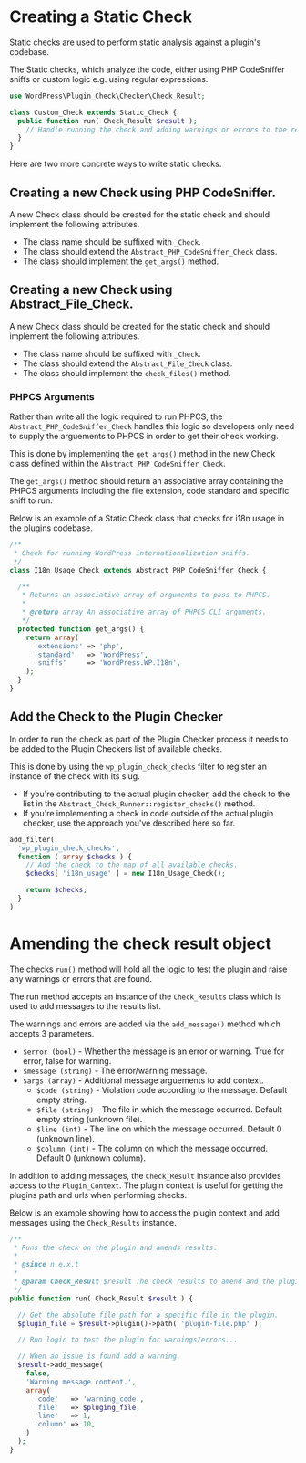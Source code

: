 # Creating a Static Check

Static checks are used to perform static analysis against a plugin's codebase.

The Static checks, which analyze the code, either using PHP CodeSniffer sniffs or custom logic e.g. using regular expressions.

```php
use WordPress\Plugin_Check\Checker\Check_Result;

class Custom_Check extends Static_Check {
  public function run( Check_Result $result );
    // Handle running the check and adding warnings or errors to the result.
  }
}
```

Here are two more concrete ways to write static checks.

## Creating a new Check using PHP CodeSniffer.

A new Check class should be created for the static check and should implement the following attributes.

- The class name should be suffixed with `_Check`.
- The class should extend the `Abstract_PHP_CodeSniffer_Check` class.
- The class should implement the `get_args()` method.

## Creating a new Check using Abstract_File_Check.

A new Check class should be created for the static check and should implement the following attributes.

- The class name should be suffixed with `_Check`.
- The class should extend the `Abstract_File_Check` class.
- The class should implement the `check_files()` method.

### PHPCS Arguments

Rather than write all the logic required to run PHPCS, the `Abstract_PHP_CodeSniffer_Check` handles this logic so developers only need to supply the arguements to PHPCS in order to get their check working.

This is done by implementing the `get_args()` method in the new Check class defined within the `Abstract_PHP_CodeSniffer_Check`.

The `get_args()` method should return an associative array containing the PHPCS arguments including the file extension, code standard and specific sniff to run.

Below is an example of a Static Check class that checks for i18n usage in the plugins codebase.

```php
/**
 * Check for running WordPress internationalization sniffs.
 */
class I18n_Usage_Check extends Abstract_PHP_CodeSniffer_Check {

  /**
   * Returns an associative array of arguments to pass to PHPCS.
   *
   * @return array An associative array of PHPCS CLI arguments.
   */
  protected function get_args() {
    return array(
      'extensions' => 'php',
      'standard'   => 'WordPress',
      'sniffs'     => 'WordPress.WP.I18n',
    );
  }
}
```

## Add the Check to the Plugin Checker

In order to run the check as part of the Plugin Checker process it needs to be added to the Plugin Checkers list of available checks.

This is done by using the `wp_plugin_check_checks` filter to register an instance of the check with its slug.

- If you're contributing to the actual plugin checker, add the check to the list in the `Abstract_Check_Runner::register_checks()` method.
- If you're implementing a check in code outside of the actual plugin checker, use the approach you've described here so far.

```php
add_filter(
  'wp_plugin_check_checks',
  function ( array $checks ) {
    // Add the check to the map of all available checks.
    $checks[ 'i18n_usage' ] = new I18n_Usage_Check();

    return $checks;
  }
)
```

# Amending the check result object

The checks `run()` method will hold all the logic to test the plugin and raise any warnings or errors that are found.

The run method accepts an instance of the `Check_Results` class which is used to add messages to the results list.

The warnings and errors are added via the `add_message()` method which accepts 3 parameters.

- `$error (bool)` - Whether the message is an error or warning. True for error, false for warning.
- `$message (string)` - The error/warning message.
- `$args (array)` - Additional message arguements to add context.
  - `$code (string)` - Violation code according to the message. Default empty string.
  - `$file (string)` - The file in which the message occurred. Default empty string (unknown file).
  - `$line (int)` - The line on which the message occurred. Default 0 (unknown line).
  - `$column (int)` - The column on which the message occurred. Default 0 (unknown column).

In addition to adding messages, the `Check_Result` instance also provides access to the `Plugin_Context`. The plugin context is useful for getting the plugins path and urls when performing checks.

Below is an example showing how to access the plugin context and add messages using the `Check_Results` instance.

```php
/**
 * Runs the check on the plugin and amends results.
 *
 * @since n.e.x.t
 *
 * @param Check_Result $result The check results to amend and the plugin context.
 */
public function run( Check_Result $result ) {

  // Get the absolute file path for a specific file in the plugin.
  $plugin_file = $result->plugin()->path( 'plugin-file.php' );

  // Run logic to test the plugin for warnings/errors...

  // When an issue is found add a warning.
  $result->add_message(
    false, 
    'Warning message content.', 
    array(
      'code'   => 'warning_code',
      'file'   => $pluging_file,
      'line'   => 1,
      'column' => 10,
    )
  );
}
```
